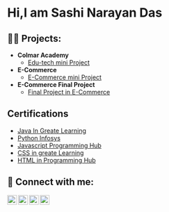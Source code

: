 <h1>Hi,I am Sashi Narayan Das </h1>

<h2>👨‍💻  Projects:</h2>

- <b>Colmar Academy</b>
  - [Edu-tech mini Project](https://github.com/joshmadakor1/Algorithms-Practice)
- <b>E-Commerce</b>
  - [E-Commerce mini Project](https://github.com/joshmadakor1/4chan-Image-Analysis-Middleware-C964) <b><i></b></i>
- <b>E-Commerce Final Project</b>
  - [Final Project in E-Commerce](https://github.com/joshmadakor1/Sentinel-Lab)

<h2>Certifications </h2>

- [Java In Greate Learning](https://www.youtube.com/watch?v=a83ASGn_V_s)
- [Python Infosys](https://www.youtube.com/watch?v=uHy3oM7NnoU)
- [Javascript Programming Hub](https://www.youtube.com/watch?v=N-L9hklSlNk)
- [CSS in greate Learning](https://www.youtube.com/watch?v=OfvdQeh79s0)
- [HTML in Programming Hub](https://www.youtube.com/watch?v=E2MwRWxDBkA)

<h2> 🤳 Connect with me:</h2>

[<img align="left" alt="JoshMadakor | YouTube" width="22px" src="https://cdn.jsdelivr.net/npm/simple-icons@v3/icons/youtube.svg" />][youtube]
[<img align="left" alt="JoshMadakor | Twitter" width="22px" src="https://cdn.jsdelivr.net/npm/simple-icons@v3/icons/twitter.svg" />][twitter]
[<img align="left" alt="JoshMadakor | LinkedIn" width="22px" src="https://cdn.jsdelivr.net/npm/simple-icons@v3/icons/linkedin.svg" />][linkedin]
[<img align="left" alt="JoshMadakor | Instagram" width="22px" src="https://cdn.jsdelivr.net/npm/simple-icons@v3/icons/instagram.svg" />][instagram]

[twitter]: https://twitter.com/joshmadakor
[youtube]: https://www.youtube.com/c/joshmadakor
[instagram]: https://www.instagram.com/joshmadakor/
[linkedin]: https://linkedin.com/in/joshmadakor

<!--
**joshmadakor1/joshmadakor1** is a ✨ _special_ ✨ repository because its `README.md` (this file) appears on your GitHub profile.

Here are some ideas to get you started:

- 🔭 I’m currently working on ...
- 🌱 I’m currently learning ...
- 👯 I’m looking to collaborate on ...
- 🤔 I’m looking for help with ...
- 💬 Ask me about ...
- 📫 How to reach me: ...
- 😄 Pronouns: ...
- ⚡ Fun fact: ...
-->
